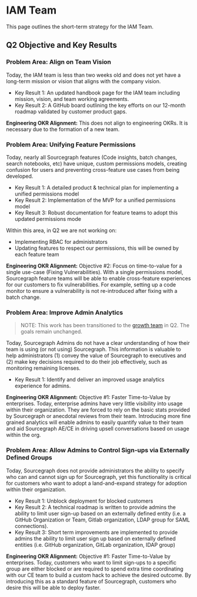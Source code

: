 # IAM Team

This page outlines the short-term strategy for the IAM Team.

## Q2 Objective and Key Results

### Problem Area: Align on Team Vision

Today, the IAM team is less than two weeks old and does not yet have a long-term mission or vision that aligns with the company vision.

- Key Result 1: An updated handbook page for the IAM team including mission, vision, and team working agreements.
- Key Result 2: A GitHub board outlining the key efforts on our 12-month roadmap validated by customer product gaps.

**Engineering OKR Alignment:** This does not align to engineering OKRs. It is necessary due to the formation of a new team.

### Problem Area: Unifying Feature Permissions

Today, nearly all Sourcegraph features (Code insights, batch changes, search notebooks, etc) have unique, custom permissions models, creating confusion for users and preventing cross-feature use cases from being developed.

- Key Result 1: A detailed product & technical plan for implementing a unified permissions model
- Key Result 2: Implementation of the MVP for a unified permissions model
- Key Result 3: Robust documentation for feature teams to adopt this updated permissions mode

Within this area, in Q2 we are not working on:

- Implementing RBAC for administrators
- Updating features to respect our permissions, this will be owned by each feature team

**Engineering OKR Alignment:** Objective #2: Focus on time-to-value for a single use-case (Fixing Vulnerabilities). With a single permissions model, Sourcegraph feature teams will be able to enable cross-feature experiences for our customers to fix vulnerabilities. For example, setting up a code monitor to ensure a vulnerability is not re-introduced after fixing with a batch change.

### Problem Area: Improve Admin Analytics

> NOTE: This work has been transitioned to the [growth team](../growth-team/index.md) in Q2. The goals remain unchanged.

Today, Sourcegraph Admins do not have a clear understanding of how their team is using (or not using) Sourcegraph. This information is valuable to help administrators (1) convey the value of Sourcegraph to executives and (2) make key decisions required to do their job effectively, such as monitoring remaining licenses.

- Key Result 1: Identify and deliver an improved usage analytics experience for admins.

**Engineering OKR Alignment:** Objective #1: Faster Time-to-Value by enterprises. Today, enterprise admins have very little visibility into usage within their organization. They are forced to rely on the basic stats provided by Sourcegraph or anecdotal reviews from their team. Introducing more fine grained analytics will enable admins to easily quantify value to their team and aid Sourcegraph AE/CE in driving upsell conversations based on usage within the org.

### Problem Area: Allow Admins to Control Sign-ups via Externally Defined Groups

Today, Sourcegraph does not provide administrators the ability to specify who can and cannot sign up for Sourcegraph, yet this functionality is critical for customers who want to adopt a land-and-expand strategy for adoption within their organization.

- Key Result 1: Unblock deployment for blocked customers
- Key Result 2: A technical roadmap is written to provide admins the ability to limit user sign-up based on an externally defined entity (i.e. a GitHub Organization or Team, Gitlab organization, LDAP group for SAML connections).
- Key Result 3: Short term improvements are implemented to provide admins the ability to limit user sign up based on externally defined entities (i.e. GitHub organization, GitLab organization, IDAP group)

**Engineering OKR Alignment:** Objective #1: Faster Time-to-Value by enterprises. Today, customers who want to limit sign-ups to a specific group are either blocked or are required to spend extra time coordinating with our CE team to build a custom hack to achieve the desired outcome. By introducing this as a standard feature of Sourcegraph, customers who desire this will be able to deploy faster.
